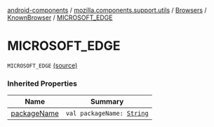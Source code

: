 [android-components](../../../index.md) / [mozilla.components.support.utils](../../index.md) / [Browsers](../index.md) / [KnownBrowser](index.md) / [MICROSOFT_EDGE](./-m-i-c-r-o-s-o-f-t_-e-d-g-e.md)

# MICROSOFT_EDGE

`MICROSOFT_EDGE` [(source)](https://github.com/mozilla-mobile/android-components/blob/master/components/support/utils/src/main/java/mozilla/components/support/utils/Browsers.kt#L77)

### Inherited Properties

| Name | Summary |
|---|---|
| [packageName](package-name.md) | `val packageName: `[`String`](https://kotlinlang.org/api/latest/jvm/stdlib/kotlin/-string/index.html) |
